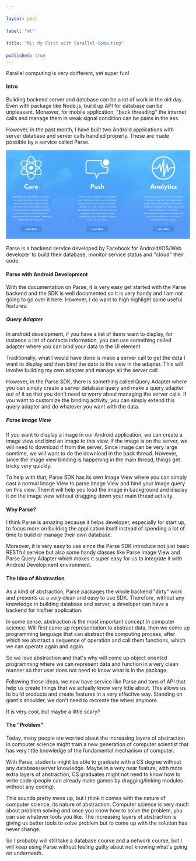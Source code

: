 ```yaml
---

layout: post

label: "ml"

title: "ML: My First with Parallel Computing"

published: true
---
```


Parallel computing is very dcifferent, yet super fun!

#### Intro

Building backend server and database can be a lot of work in the old day. Even with package like Node.js, build up API for database can be unpleasant. Moreover, for mobile application, "back threading" the internet calls and manage them in weak signal condition can be pains in the ass.

However, in the past month, I have built two Android applications with server database and server calls handled properly. These are made possible by a service called Parse.

![parse](https://raw.githubusercontent.com/WesleyyC/blog/gh-pages/images/parse.png)

Parse is a backend service developed by Facebook for Android/iOS/Web developer to build their database, monitor service status and "cloud" their code.

#### Parse with Android Development

With the documentation on Parse, it is very easy get started with the Parse backend and the SDK is well documented so it is very handy and I am not going to go over it here. However, I do want to high highlight some useful features:

##### Query Adapter

In android development, if you have a list of items want to display, for instance a list of contacts information, you can use something called adapter where you can bind your data to the UI element

Traditionally, what I would have done is make a server call to get the data I want to display and then bind the data to the view in the adapter. This will involve building my own adapter and manage all the server call.

However, in the Parse SDK, there is something called Query Adapter where you can simply create a server database query and make a query adapter out of it so that you don't need to worry about managing the server calls. If you want to customize the binding activity, you can simply extend this query adapter and do whatever you want with the data.


##### Parse Image View

If you want to display a image in our Android application, we can create a image view and bind an image to this view. If the image is on the server, we will need to download if from the server. Since image can be very large somtime, we will want to do the download in the back thread. However, since the image view binding is happening in the main thread, things get tricky very quickly.

To help with that, Parse SDK has its own Image View where you can simply cast a normal Image View to parse Image View and bind your image query on this view. Then it will help you load the image in background and display it on the image view without dragging down your main thread activity.

#### Why Parse?

I think Parse is amazing because it helps developer, especially for start up, to focus more on building the application itself instead of spending a lot of time to build or manage their own database.

Moreover, it is very easy to use since the Parse SDK introduce not just basic RESTful service but also some handy classes like Parse Image View and Parse Query Adapter which makes it super easy for us to integrate it with Android Development environment.

#### The Idea of Abstraction

As a kind of abstraction, Parse packages the whole backend "dirty" work and presents us a very clean and easy to use SDK. Therefore, without any knowledge in building database and server, a developer can have a backend for his/her application.

In some sense, abstraction is the most important concept in computer science. Will first came up representation to abstract data, then we came up programming language that can abstract the computing process, after which we abstract a sequence of operation and call them functions, which we can operate again and again.

So we love abstraction and that's why will come up object oriented programming where we can represent data and function in a very clean manner so that user does not need to know what is in the package.

Following these ideas, we now have service like Parse and tons of API that help us create things that we actually know very little about. This allows us to build products and create features in a very effective way. Standing on giant's shoulder, we don't need to recreate the wheel anymore.

It is very cool, but maybe a little scary?


#### The "Problem"

Today, many people are worried about the increasing layers of abstraction in computer science might train a new generation of computer scientist that has very little knowledge of the fundamental mechanism of computer.

With Parse, students might be able to graduate with a CS degree without any database/server knowledge. Maybe in a very near feature, with more extra layers of abstraction, CS graduates might not need to know how to write code (people can already make games by dragging/linking modules without any coding).

This sounds pretty mess up, but I think it comes with the nature of computer science, its nature of abstraction. Computer science is very much about problem solving and once you know how to solve the problem, you can use whatever tools you like. The increasing layers of abstraction is giving us better tools to solve problem but to come up with the solution has never change.

So I probably will still take a database course and a network course, but I will keep using Parse without feeling guilty about not knowing what's going on underneath.
